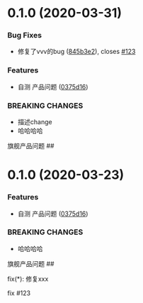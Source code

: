 # 0.1.0 (2020-03-31)


### Bug Fixes

* 修复了vvv的bug ([845b3e2](https://github.com/tarymee/myreact/commit/845b3e2ce572e7f5f24c403569bdc3e63b42c230)), closes [#123](https://github.com/tarymee/myreact/issues/123)


### Features

* 自测 产品问题 ([0375d16](https://github.com/tarymee/myreact/commit/0375d16ad834b24078ab4e2608a214752b3e410f))


### BREAKING CHANGES

* 描述change
* 哈哈哈哈

旗舰产品问题 ##

# 0.1.0 (2020-03-23)





### Features

* 自测 产品问题 ([0375d16](https://github.com/tarymee/myreact/commit/0375d16ad834b24078ab4e2608a214752b3e410f))


### BREAKING CHANGES

* 哈哈哈哈

旗舰产品问题 ##


fix(*): 修复xxx

fix #123